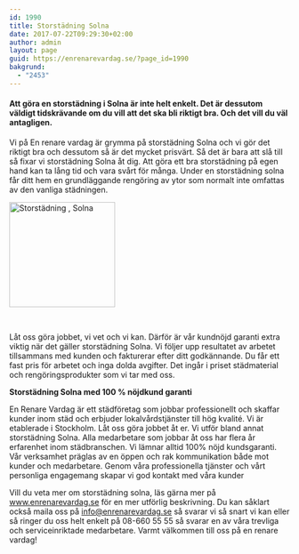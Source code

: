 ```yaml
---
id: 1990
title: Storstädning Solna
date: 2017-07-22T09:29:30+02:00
author: admin
layout: page
guid: https://enrenarevardag.se/?page_id=1990
bakgrund:
  - "2453"
---
```

#### **Att göra en storstädning i Solna är inte helt enkelt. Det är dessutom väldigt tidskrävande om du vill att det ska bli riktigt bra. Och det vill du väl antagligen.** 

Vi på En renare vardag är grymma på storstädning Solna och vi gör det riktigt bra och dessutom så är det mycket prisvärt. Så det är bara att slå till så fixar vi storstädning Solna åt dig. Att göra ett bra storstädning på egen hand kan ta lång tid och vara svårt för många. Under en storstädning solna får ditt hem en grundläggande rengöring av ytor som normalt inte omfattas av den vanliga städningen.

[<img class=" wp-image-1986 aligncenter" src="https://enrenarevardag.se/wp-content/uploads/2017/07/Flyttstädning-Stockholm-Solna-2.png" alt="Storstädning , Solna" width="190" height="189" srcset="https://enrenarevardag.se/wp-content/uploads/2017/07/Flyttstädning-Stockholm-Solna-2.png 151w, https://enrenarevardag.se/wp-content/uploads/2017/07/Flyttstädning-Stockholm-Solna-2-150x150.png 150w, https://enrenarevardag.se/wp-content/uploads/2017/07/Flyttstädning-Stockholm-Solna-2-125x125.png 125w" sizes="(max-width: 190px) 100vw, 190px" />](https://enrenarevardag.se/privat/storstadning/) 

&nbsp;

Låt oss göra jobbet, vi vet och vi kan. Därför är vår kundnöjd garanti extra viktig när det gäller storstädning Solna. Vi följer upp resultatet av arbetet tillsammans med kunden och fakturerar efter ditt godkännande. Du får ett fast pris för arbetet och inga dolda avgifter. Det ingår i priset städmaterial och rengöringsprodukter som vi tar med oss.

 **Storstädning Solna med 100 % nöjdkund garanti**

En Renare Vardag är ett städföretag som jobbar professionellt och skaffar kunder inom städ och erbjuder lokalvårdstjänster till hög kvalité. Vi är etablerade i Stockholm. Låt oss göra jobbet åt er. Vi utför bland annat storstädning Solna. Alla medarbetare som jobbar åt oss har flera år erfarenhet inom städbranschen. Vi lämnar alltid 100% nöjd kundsgaranti. Vår verksamhet präglas av en öppen och rak kommunikation både mot kunder och medarbetare. Genom våra professionella tjänster och vårt personliga engagemang skapar vi god kontakt med våra kunder

Vill du veta mer om storstädning solna, läs gärna mer på www.enrenarevardag.se för en mer utförlig beskrivning. Du kan såklart också maila oss på info@enrenarevardag.se så svarar vi så snart vi kan eller så ringer du oss helt enkelt på 08-660 55 55 så svarar en av våra trevliga och serviceinriktade medarbetare. Varmt välkommen till oss på en renare vardag!